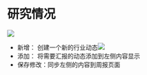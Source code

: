 # 研究情况

![](<../../.gitbook/assets/image (3).png>)

* 新增： 创建一个新的行业动态![](<../../.gitbook/assets/image (8).png>)
* 添加： 将需要汇报的动态添加到左侧内容显示
* 保存修改：同步左侧的内容到周报页面
